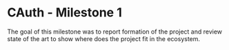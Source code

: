 # CAuth - Milestone 1

The goal of this milestone was to report formation of the project and review state of the art to show where does the project fit in the ecosystem.